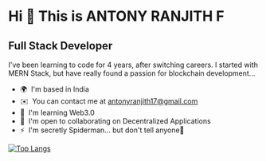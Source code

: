 Hi 👋 This is ANTONY RANJITH F
=================================

Full Stack Developer
--------------------

I've been learning to code for 4 years, after switching careers. I started with MERN Stack, but have really found a passion for blockchain development...

* 🌍  I'm based in India
* ✉️  You can contact me at [antonyranjith17@gmail.com](mailto:antonyranjith17@gmail.com)
* 🧠  I'm learning Web3.0
* 🤝  I'm open to collaborating on Decentralized Applications
* ⚡  I'm secretly Spiderman... but don't tell anyone🤫





[![Top Langs](https://github-readme-stats.vercel.app/api/top-langs/?username=anuraghazra)](https://github.com/anuraghazra/github-readme-stats)
